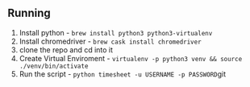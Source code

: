 ## Running

1. Install python - `brew install python3 python3-virtualenv`
2. Install chromedriver - `brew cask install chromedriver`
3. clone the repo and cd into it
4. Create Virtual Enviroment - `virtualenv -p python3 venv && source ./venv/bin/activate`
5. Run the script - `python timesheet -u USERNAME -p PASSWORD`git